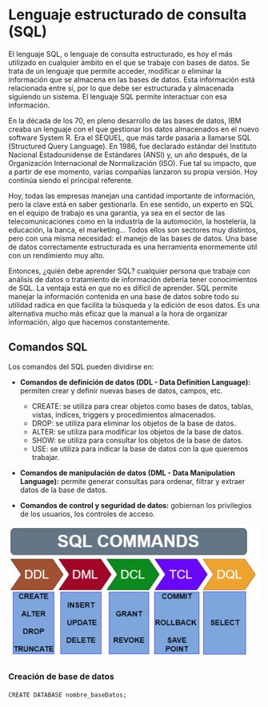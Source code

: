 # Lenguaje estructurado de consulta (SQL)

El lenguaje SQL, o lenguaje de consulta estructurado, es hoy el más utilizado en cualquier ámbito en el que se trabaje con bases de datos. Se trata de un lenguaje que permite acceder, modificar o eliminar la información que se almacena en las bases de datos. Esta información está relacionada entre sí, por lo que debe ser estructurada y almacenada siguiendo un sistema. El lenguaje SQL permite interactuar con esa información.

En la década de los 70, en pleno desarrollo de las bases de datos, IBM creaba un lenguaje con el que gestionar los datos almacenados en el nuevo software System R. Era el SEQUEL, que más tarde pasaría a llamarse SQL (Structured Query Language). En 1986, fue declarado estándar del Instituto Nacional Estadounidense de Estándares (ANSI) y, un año después, de la Organización Internacional de Normalización (ISO). Fue tal su impacto, que a partir de ese momento, varias compañías lanzaron su propia versión. Hoy continúa siendo el principal referente. 

Hoy, todas las empresas manejan una cantidad importante de información, pero la clave está en saber gestionarla. En ese sentido, un experto en SQL en el equipo de trabajo es una garantía, ya sea en el sector de las telecomunicaciones como en la industria de la automoción, la hostelería, la educación, la banca, el marketing... Todos ellos son sectores muy distintos, pero con una misma necesidad: el manejo de las bases de datos. Una base de datos correctamente estructurada es una herramienta enormemente útil con un rendimiento muy alto.

Entonces, ¿quién debe aprender SQL? cualquier persona que trabaje con análisis de datos o tratamiento de información debería tener conocimientos de SQL. La ventaja está en que no es difícil de aprender. SQL permite manejar la información contenida en una base de datos sobre todo su utilidad radica en que facilita la búsqueda y la edición de esos datos. Es una alternativa mucho más eficaz que la manual a la hora de organizar información, algo que hacemos constantemente. 

## Comandos SQL

Los comandos del SQL pueden dividirse en:

- **Comandos de definición de datos (DDL - Data Definition Language):** permiten crear y definir nuevas bases de datos, campos, etc.

    - CREATE: se utiliza para crear objetos como bases de datos, tablas, vistas, índices, triggers y procedimientos almacenados.
    - DROP: se utiliza para eliminar los objetos de la base de datos.
    - ALTER: se utiliza para modificar los objetos de la base de datos.
    - SHOW: se utiliza para consultar los objetos de la base de datos.
    - USE: se utiliza para indicar la base de datos con la que queremos trabajar.

- **Comandos de manipulación de datos (DML - Data Manipulation Language):** permite generar consultas para ordenar, filtrar y extraer datos de la base de datos.

- **Comandos de control y seguridad de datos:** gobiernan los privilegios de los usuarios, los controles de acceso.

![sqlComandos](./imagenes/sqlComandos.png)

### Creación de base de datos

`CREATE DATABASE nombre_baseDatos;`

<!--## Estructura básica de las consultas SQL
La estructura básica de una expresión SQL consta de tres cláusulas: select, from y where. Las consultas habituales de SQL tienen la forma: 

```
SELECT a1, a2, ..., an
FROM r1, r2, ..., rm
WHERE p
```-->

